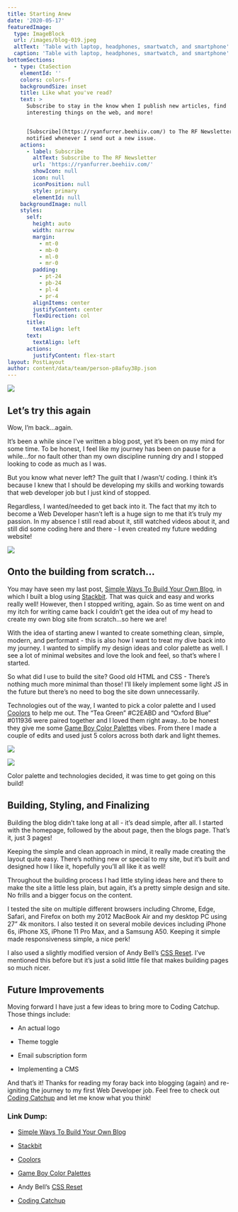 ```yaml
---
title: Starting Anew
date: '2020-05-17'
featuredImage:
  type: ImageBlock
  url: /images/blog-019.jpeg
  altText: 'Table with laptop, headphones, smartwatch, and smartphone'
  caption: 'Table with laptop, headphones, smartwatch, and smartphone'
bottomSections:
  - type: CtaSection
    elementId: ''
    colors: colors-f
    backgroundSize: inset
    title: Like what you've read?
    text: >
      Subscribe to stay in the know when I publish new articles, find
      interesting things on the web, and more!


      [Subscribe](https://ryanfurrer.beehiiv.com/) to The RF Newsletter and be
      notified whenever I send out a new issue.
    actions:
      - label: Subscribe
        altText: Subscribe to The RF Newsletter
        url: 'https://ryanfurrer.beehiiv.com/'
        showIcon: null
        icon: null
        iconPosition: null
        style: primary
        elementId: null
    backgroundImage: null
    styles:
      self:
        height: auto
        width: narrow
        margin:
          - mt-0
          - mb-0
          - ml-0
          - mr-0
        padding:
          - pt-24
          - pb-24
          - pl-4
          - pr-4
        alignItems: center
        justifyContent: center
        flexDirection: col
      title:
        textAlign: left
      text:
        textAlign: left
      actions:
        justifyContent: flex-start
layout: PostLayout
author: content/data/team/person-p8afuy38p.json
---
```

![](/images/blog-019.jpeg)

## Let’s try this again

Wow, I’m back…again.

It’s been a while since I’ve written a blog post, yet it’s been on my mind for some time. To be honest, I feel like my journey has been on pause for a while…for no fault other than my own discipline running dry and I stopped looking to code as much as I was.

But you know what never left? The guilt that I /wasn’t/ coding. I think it’s because I knew that I should be developing my skills and working towards that web developer job but I just kind of stopped.

Regardless, I wanted/needed to get back into it. The fact that my itch to become a Web Developer hasn’t left is a huge sign to me that it’s truly my passion. In my absence I still read about it, still watched videos about it, and still did some coding here and there - I even created my future wedding website!

![](/images/blog-019\_01.png)

## Onto the building from scratch…

You may have seen my last post, [Simple Ways To Build Your Own Blog](https://dev.to/ryan_furrer/simple-ways-to-build-your-own-blog-4j9m), in which I built a blog using [Stackbit](https://www.stackbit.com/). That was quick and easy and works really well! However, then I stopped writing, again. So as time went on and my itch for writing came back I couldn’t get the idea out of my head to create my own blog site from scratch…so here we are!

With the idea of starting anew I wanted to create something clean, simple, modern, and performant - this is also how I want to treat my dive back into my journey. I wanted to simplify my design ideas and color palette as well. I see a lot of minimal websites and love the look and feel, so that’s where I started.

So what did I use to build the site? Good old HTML and CSS - There’s nothing much more minimal than those! I’ll likely implement some light JS in the future but there’s no need to bog the site down unnecessarily.

Technologies out of the way, I wanted to pick a color palette and I used [Coolors](https://coolors.co/) to help me out. The “Tea Green” #C2EABD and “Oxford Blue” #011936 were paired together and I loved them right away…to be honest they give me some [Game Boy Color Palettes](https://en.wikipedia.org/wiki/Game_Boy_Color#Color_palettes) vibes. From there I made a couple of edits and used just 5 colors across both dark and light themes.

![](/images/blog-019\_02.png)

![](/images/blog-019\_03.png)

Color palette and technologies decided, it was time to get going on this build!

## Building, Styling, and Finalizing

Building the blog didn’t take long at all - it’s dead simple, after all. I started with the homepage, followed by the about page, then the blogs page. That’s it, just 3 pages!

Keeping the simple and clean approach in mind, it really made creating the layout quite easy. There’s nothing new or special to my site, but it’s built and designed how I like it, hopefully you’ll all like it as well!

Throughout the building process I had little styling ideas here and there to make the site a little less plain, but again, it’s a pretty simple design and site. No frills and a bigger focus on the content.

I tested the site on multiple different browsers including Chrome, Edge, Safari, and Firefox on both my 2012 MacBook Air and my desktop PC using 27” 4k monitors. I also tested it on several mobile devices including iPhone 6s, iPhone XS, iPhone 11 Pro Max, and a Samsung A50. Keeping it simple made responsiveness simple, a nice perk!

I also used a slightly modified version of Andy Bell’s [CSS Reset](https://hankchizljaw.com/wrote/a-modern-css-reset/). I’ve mentioned this before but it’s just a solid little file that makes building pages so much nicer.

## Future Improvements

Moving forward I have just a few ideas to bring more to Coding Catchup. Those things include:

*   An actual logo

*   Theme toggle

*   Email subscription form

*   Implementing a CMS

And that’s it! Thanks for reading my foray back into blogging (again) and re-igniting the journey to my first Web Developer job. Feel free to check out [Coding Catchup](https://www.codingcatchup.com/) and let me know what you think!

### Link Dump:

*   [Simple Ways To Build Your Own Blog](/blog/simple-ways-to-build-your-own-blog)

*   [Stackbit](https://www.stackbit.com/)

*   [Coolors](https://coolors.co/)

*   [Game Boy Color Palettes](https://en.wikipedia.org/wiki/Game_Boy_Color#Color_palettes)

*   Andy Bell’s [CSS Reset](https://hankchizljaw.com/wrote/a-modern-css-reset/)

*   [Coding Catchup](https://www.codingcatchup.com/)


